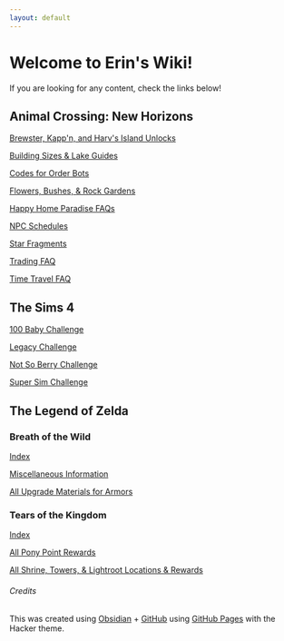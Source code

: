 ```yaml
---
layout: default
---
```

# Welcome to Erin's Wiki!
If you are looking for any content, check the links below!

## Animal Crossing: New Horizons
[Brewster, Kapp'n, and Harv's Island Unlocks](../ACNH/bkh-unlocks.html)

[Building Sizes & Lake Guides](../ACNH/bs-lg.html)

[Codes for Order Bots](../ACNH/orderbots-codes.html)

[Flowers, Bushes, & Rock Gardens](../ACNH/fbrg.html)

[Happy Home Paradise FAQs](../ACNH/hhp-faqs.html)

[NPC Schedules](../ACNH/NPC-Schedules.html)

[Star Fragments](../ACNH/Star-Fragments.html)

[Trading FAQ](../ACNH/TradingFAQ.html)

[Time Travel FAQ](../ACNH/TTFAQ.html)
## The Sims 4
[100 Baby Challenge](../ts3-ts4/100babychl.html)

[Legacy Challenge](../ts3-ts4/legchl.html)

[Not So Berry Challenge](../ts3-ts4/nsb.html)

[Super Sim Challenge](../ts3-ts4/supersim.html)

## The Legend of Zelda
### Breath of the Wild
[Index](../botw-totk/botw/index.html)

[Miscellaneous Information](../botw-totk/botw/misc.html)

[All Upgrade Materials for Armors](../botw-totk/botw/UpgradeMaterials4Armors.html)

### Tears of the Kingdom
[Index](../botw-totk/totk/index.html)

[All Pony Point Rewards](../botw-totk/totk/allponypoints.html)

[All Shrine, Towers, & Lightroot Locations & Rewards](../botw-totk/totk/allshrinelighttower.html)

###### Credits
This was created using [Obsidian](https://obsidian.md) + [GitHub](https://github.com) using [GitHub Pages](https://pages.github.com) with the Hacker theme.